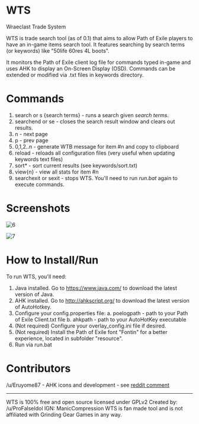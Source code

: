# WTS
Wraeclast Trade System

WTS is trade search tool (as of 0.1) that aims to allow Path of Exile players to have an in-game items search tool. It features searching by search terms (or keywords) like "50life 60res 4L boots".

It monitors the Path of Exile client log file for commands typed in-game and uses AHK to display an On-Screen Display (OSD). Commands can be extended or modified via .txt files in keywords directory.

# Commands

1. search or s {search terms} - runs a search given _search terms_.
2. searchend or se - closes the search result window and clears out results.
3. n - next page
4. p - prev page
5. 0,1,2..n - generate WTB message for item #n and copy to clipboard
5. reload - reloads all configuration files (very useful when updating keywords text files)
6. sort* - sort current results (see keywords/sort.txt)
7. view{n} - view all stats for item #n
8. searchexit or sexit - stops WTS. You'll need to run _run.bat_ again to execute commands.

# Screenshots

![6](https://dl.dropboxusercontent.com/u/13620316/wts-screen01.png)

![7](https://dl.dropboxusercontent.com/u/13620316/wts-screen02.png)

# How to Install/Run

To run WTS, you'll need:

1. Java installed. Go to https://www.java.com/ to download the latest version of Java.
2. AHK installed. Go to http://ahkscript.org/ to download the latest version of AutoHotkey.
3. Configure your config.properties file:
 a. poelogpath - path to your Path of Exile Client.txt file
 b. ahkpath    - path to your AutoHotKey executable
4. (Not required) Configure your overlay_config.ini file if desired.
5. (Not required) Install the Path of Exile font "Fontin" for a better experience, located in subfolder "resource".
6. Run via run.bat

# Contributors

/u/Eruyome87 - AHK icons and development - see [reddit comment](https://www.reddit.com/message/messages/4i2p30)

---

WTS is 100% free and open source licensed under GPLv2
Created by: /u/ProFalseIdol IGN: ManicCompression
WTS is fan made tool and is not affiliated with Grinding Gear Games in any way.
